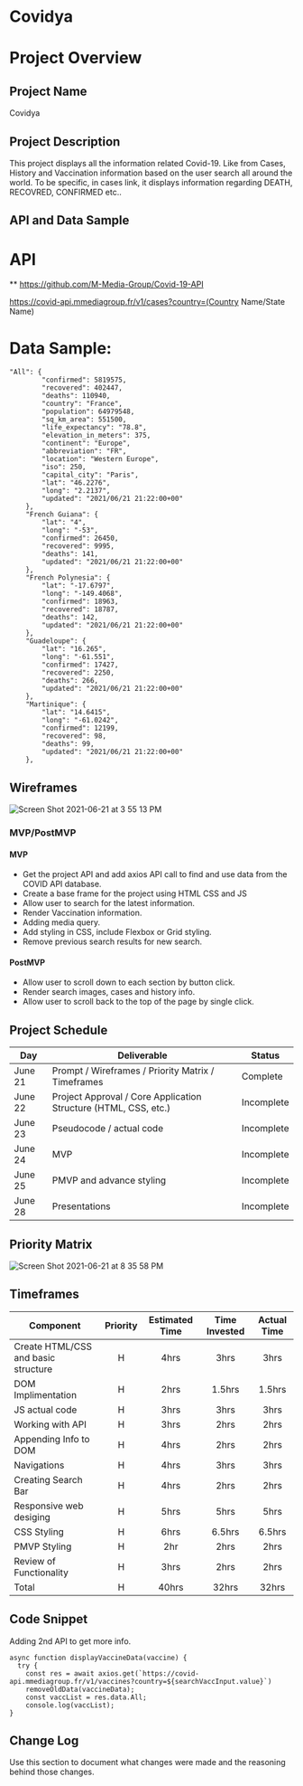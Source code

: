# Covidya

# Project Overview

## Project Name

Covidya

## Project Description
 
This project displays all the information related Covid-19. Like from Cases, History and Vaccination information based on the user search all around the world. To be specific, in cases link, it displays information regarding DEATH, RECOVRED, CONFIRMED etc.. 

## API and Data Sample

# API

** https://github.com/M-Media-Group/Covid-19-API

https://covid-api.mmediagroup.fr/v1/cases?country=(Country Name/State Name)

# Data Sample: 
```
"All": {
        "confirmed": 5819575,
        "recovered": 402447,
        "deaths": 110940,
        "country": "France",
        "population": 64979548,
        "sq_km_area": 551500,
        "life_expectancy": "78.8",
        "elevation_in_meters": 375,
        "continent": "Europe",
        "abbreviation": "FR",
        "location": "Western Europe",
        "iso": 250,
        "capital_city": "Paris",
        "lat": "46.2276",
        "long": "2.2137",
        "updated": "2021/06/21 21:22:00+00"
    },
    "French Guiana": {
        "lat": "4",
        "long": "-53",
        "confirmed": 26450,
        "recovered": 9995,
        "deaths": 141,
        "updated": "2021/06/21 21:22:00+00"
    },
    "French Polynesia": {
        "lat": "-17.6797",
        "long": "-149.4068",
        "confirmed": 18963,
        "recovered": 18787,
        "deaths": 142,
        "updated": "2021/06/21 21:22:00+00"
    },
    "Guadeloupe": {
        "lat": "16.265",
        "long": "-61.551",
        "confirmed": 17427,
        "recovered": 2250,
        "deaths": 266,
        "updated": "2021/06/21 21:22:00+00"
    },
    "Martinique": {
        "lat": "14.6415",
        "long": "-61.0242",
        "confirmed": 12199,
        "recovered": 98,
        "deaths": 99,
        "updated": "2021/06/21 21:22:00+00"
    },
```


## Wireframes

![Screen Shot 2021-06-21 at 3 55 13 PM](https://user-images.githubusercontent.com/85080279/122837517-134c3700-d2a9-11eb-8d84-ef9733790996.png)

### MVP/PostMVP
  

#### MVP 

- Get the project API and add axios API call to find and use data from the COVID API database. 
- Create a base frame for the project using HTML CSS and JS
- Allow user to search for the latest information.
- Render Vaccination information.
- Adding media query.
- Add styling in CSS, include Flexbox or Grid styling.
- Remove previous search results for new search. 

#### PostMVP  

- Allow user to scroll down to each section by button click.
- Render search images, cases and history info.
- Allow user to scroll back to the top of the page by single click.

## Project Schedule

|  Day | Deliverable | Status
|---|---| ---|
|June 21| Prompt / Wireframes / Priority Matrix / Timeframes | Complete
|June 22| Project Approval / Core Application Structure (HTML, CSS, etc.) | Incomplete
|June 23| Pseudocode / actual code | Incomplete
|June 24| MVP  | Incomplete
|June 25| PMVP and advance styling | Incomplete
|June 28| Presentations | Incomplete

## Priority Matrix

![Screen Shot 2021-06-21 at 8 35 58 PM](https://user-images.githubusercontent.com/85080279/122859102-4c4bd200-d2d0-11eb-97da-e8f4736c25d5.png)


## Timeframes

| Component | Priority | Estimated Time | Time Invested | Actual Time |
| --- | :---: |  :---: | :---: | :---: |
| Create HTML/CSS and basic structure| H | 4hrs| 3hrs | 3hrs |
| DOM Implimentation | H | 2hrs | 1.5hrs | 1.5hrs |
| JS actual code | H | 3hrs | 3hrs | 3hrs |
| Working with API | H | 3hrs| 2hrs | 2hrs |
| Appending Info to DOM | H | 4hrs | 2hrs | 2hrs |
| Navigations | H | 4hrs | 3hrs | 3hrs |
| Creating Search Bar | H | 4hrs | 2hrs | 2hrs |
| Responsive web desiging | H | 5hrs | 5hrs | 5hrs |
| CSS Styling | H | 6hrs | 6.5hrs | 6.5hrs |
| PMVP Styling | H | 2hr | 2hrs | 2hrs |
| Review of Functionality | H | 3hrs | 2hrs | 2hrs |
| Total | H | 40hrs| 32hrs | 32hrs |

## Code Snippet

Adding 2nd API to get more info. 

```
async function displayVaccineData(vaccine) {
  try {
    const res = await axios.get(`https://covid-api.mmediagroup.fr/v1/vaccines?country=${searchVaccInput.value}`)
    removeOldData(vaccineData);
    const vaccList = res.data.All;
    console.log(vaccList);
}
```

## Change Log
 Use this section to document what changes were made and the reasoning behind those changes.  
